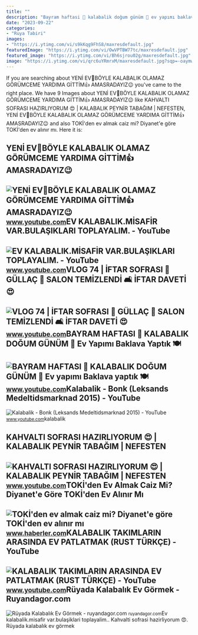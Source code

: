 ```yaml
---
title: ""
description: "Bayram haftasi 💖 kalabalik doğum günüm 🎂 ev yapımı baklava yaptık 🍽️"
date: "2023-09-22"
categories:
- "Ruya Tabiri"
images:
- "https://i.ytimg.com/vi/s9kKqg9FhS8/maxresdefault.jpg"
featuredImage: "https://i.ytimg.com/vi/OwVPTBW77tc/maxresdefault.jpg"
featured_image: "https://i.ytimg.com/vi/Bh6sjrou02g/maxresdefault.jpg"
image: "https://i.ytimg.com/vi/qrc6uYRmrxM/maxresdefault.jpg?sqp=-oaymwEmCIAKENAF8quKqQMa8AEB-AH-CYAC0AWKAgwIABABGGUgXChRMA8=&amp;rs=AOn4CLBy9SnPAJ6x8unpdXz5jDSEsiB-uQ"
---
```


If you are searching about YENİ EV🏡BÖYLE KALABALIK OLAMAZ GÖRÜMCEME YARDIMA GİTTİM👍 AMASRADAYIZ😉 you've came to the right place. We have 9 Images about YENİ EV🏡BÖYLE KALABALIK OLAMAZ GÖRÜMCEME YARDIMA GİTTİM👍 AMASRADAYIZ😉 like KAHVALTI SOFRASI HAZIRLIYORUM 😍 | KALABALIK PEYNİR TABAĞIM | NEFESTEN, YENİ EV🏡BÖYLE KALABALIK OLAMAZ GÖRÜMCEME YARDIMA GİTTİM👍 AMASRADAYIZ😉 and also TOKİ'den ev almak caiz mi? Diyanet'e göre TOKİ'den ev alınır mı. Here it is:

YENİ EV🏡BÖYLE KALABALIK OLAMAZ GÖRÜMCEME YARDIMA GİTTİM👍 AMASRADAYIZ😉
---------------------------------------------------------------------

 ![YENİ EV🏡BÖYLE KALABALIK OLAMAZ GÖRÜMCEME YARDIMA GİTTİM👍 AMASRADAYIZ😉](https://i.ytimg.com/vi/s9kKqg9FhS8/maxresdefault.jpg) <small>www.youtube.com</small>EV KALABALIK.MİSAFİR VAR.BULAŞIKLARI TOPLAYALIM. - YouTube
----------------------------------------------------------

 ![EV KALABALIK.MİSAFİR VAR.BULAŞIKLARI TOPLAYALIM. - YouTube](https://i.ytimg.com/vi/qrc6uYRmrxM/maxresdefault.jpg?sqp=-oaymwEmCIAKENAF8quKqQMa8AEB-AH-CYAC0AWKAgwIABABGGUgXChRMA8=&rs=AOn4CLBy9SnPAJ6x8unpdXz5jDSEsiB-uQ) <small>www.youtube.com</small>VLOG 74 | İFTAR SOFRASI 🤍 GÜLLAÇ 🌹 SALON TEMİZLENDİ 🛋 İFTAR DAVETİ 😍
--------------------------------------------------------------------

 ![VLOG 74 | İFTAR SOFRASI 🤍 GÜLLAÇ 🌹 SALON TEMİZLENDİ 🛋 İFTAR DAVETİ 😍](https://i.ytimg.com/vi/Bh6sjrou02g/maxresdefault.jpg) <small>www.youtube.com</small>BAYRAM HAFTASI 💖 KALABALIK DOĞUM GÜNÜM 🎂 Ev Yapımı Baklava Yaptık 🍽️
--------------------------------------------------------------------

 ![BAYRAM HAFTASI 💖 KALABALIK DOĞUM GÜNÜM 🎂 Ev yapımı Baklava yaptık 🍽️](https://i.ytimg.com/vi/OwVPTBW77tc/maxresdefault.jpg) <small>www.youtube.com</small>Kalabalik - Bonk (Leksands Medeltidsmarknad 2015) - YouTube
-----------------------------------------------------------

 ![Kalabalik - Bonk (Leksands Medeltidsmarknad 2015) - YouTube](https://i.ytimg.com/vi/pGYfFGWuL4g/maxresdefault.jpg) <small>www.youtube.com</small>kalabalik

KAHVALTI SOFRASI HAZIRLIYORUM 😍 | KALABALIK PEYNİR TABAĞIM | NEFESTEN
---------------------------------------------------------------------

 ![KAHVALTI SOFRASI HAZIRLIYORUM 😍 | KALABALIK PEYNİR TABAĞIM | NEFESTEN](https://i.ytimg.com/vi/G6kxQgkY9K0/maxresdefault.jpg) <small>www.youtube.com</small>TOKİ'den Ev Almak Caiz Mi? Diyanet'e Göre TOKİ'den Ev Alınır Mı
---------------------------------------------------------------

 ![TOKİ'den ev almak caiz mi? Diyanet'e göre TOKİ'den ev alınır mı](https://i.hbrcdn.com/haber/2022/09/14/toki-den-ev-almak-caiz-mi-diyanet-e-gore-toki-15274637_6076_amp.jpg) <small>www.haberler.com</small>KALABALIK TAKIMLARIN ARASINDA EV PATLATMAK (RUST TÜRKÇE) - YouTube
------------------------------------------------------------------

 ![KALABALIK TAKIMLARIN ARASINDA EV PATLATMAK (RUST TÜRKÇE) - YouTube](https://i.ytimg.com/vi/T_GAhPe1cjY/maxresdefault.jpg) <small>www.youtube.com</small>Rüyada Kalabalık Ev Görmek - Ruyandagor.com
-------------------------------------------

 ![Rüyada Kalabalık Ev Görmek - ruyandagor.com](https://images.ruyandagor.com/2017/04/kalabalik-ev-gormek-0201.jpg) <small>ruyandagor.com</small>Ev kalabalik.mi̇safi̇r var.bulaşiklari toplayalim.. Kahvalti sofrasi hazirliyorum 😍. Rüyada kalabalık ev görmek
